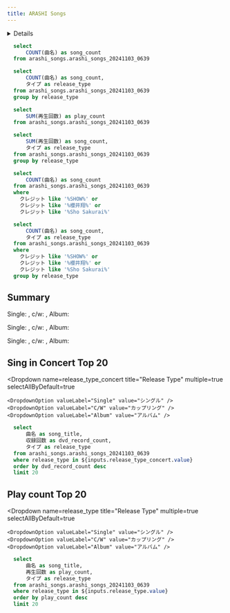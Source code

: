 ```yaml
---
title: ARASHI Songs
---
```


<Details title='What is this?'>

  This is a dashboard about ARASHI songs, such as song play counts and DVD/Blu-ray recordings.
</Details>

```sql songs_summary
  select
      COUNT(曲名) as song_count
  from arashi_songs.arashi_songs_20241103_0639
```

```sql songs_type_summary
  select
      COUNT(曲名) as song_count,
      タイプ as release_type
  from arashi_songs.arashi_songs_20241103_0639
  group by release_type
```

```sql play_count_summary
  select
      SUM(再生回数) as play_count
  from arashi_songs.arashi_songs_20241103_0639
```

```sql play_count_type_summary
  select
      SUM(再生回数) as song_count,
      タイプ as release_type
  from arashi_songs.arashi_songs_20241103_0639
  group by release_type
```

```sql rap_songs_summary
  select
      COUNT(曲名) as song_count
  from arashi_songs.arashi_songs_20241103_0639
  where
    クレジット like '%SHOW%' or 
    クレジット like '%櫻井翔%' or 
    クレジット like '%Sho Sakurai%'
```

```sql rap_songs_type_summary
  select
      COUNT(曲名) as song_count,
      タイプ as release_type
  from arashi_songs.arashi_songs_20241103_0639
  where
    クレジット like '%SHOW%' or 
    クレジット like '%櫻井翔%' or 
    クレジット like '%Sho Sakurai%'
  group by release_type
```

## Summary

<BigValue
  data={songs_summary}
  value=song_count
  title="Songs"
/>

Single: <Value data={songs_type_summary} column=song_count row=0 />, c/w: <Value data={songs_type_summary} column=song_count row=1 />, Album: <Value data={songs_type_summary} column=song_count row=2 />

<BigValue
  data={rap_songs_summary}
  value=song_count
  title="Sakurap Songs"
/>

Single: <Value data={rap_songs_type_summary} column=song_count row=0 />, c/w: <Value data={rap_songs_type_summary} column=song_count row=1 />, Album: <Value data={rap_songs_type_summary} column=song_count row=2 />

<BigValue
  data={play_count_summary}
  value=play_count
  title="Play Count"
  fmt=num0
/>

Single: <Value data={play_count_type_summary} column=song_count row=2 fmt=num0 />, c/w: <Value data={play_count_type_summary} column=song_count row=1 fmt=num0 />, Album: <Value data={play_count_type_summary} column=song_count row=0 fmt=num0 />

## Sing in Concert Top 20

<Dropdown 
  name=release_type_concert
  title="Release Type"
  multiple=true
  selectAllByDefault=true
>
    <DropdownOption valueLabel="Single" value="シングル" />
    <DropdownOption valueLabel="C/W" value="カップリング" />
    <DropdownOption valueLabel="Album" value="アルバム" />
</Dropdown>

```sql concert_songs_ranking
  select
      曲名 as song_title,
      収録回数 as dvd_record_count,
      タイプ as release_type
  from arashi_songs.arashi_songs_20241103_0639
  where release_type in ${inputs.release_type_concert.value}
  order by dvd_record_count desc
  limit 20
```

<BarChart
  data={concert_songs_ranking}
  x=song_title
  y=dvd_record_count
  series=release_type
  swapXY=true
  yFmt=num0
  legend=false
/>

## Play count Top 20

<Dropdown 
  name=release_type
  title="Release Type"
  multiple=true
  selectAllByDefault=true
>
    <DropdownOption valueLabel="Single" value="シングル" />
    <DropdownOption valueLabel="C/W" value="カップリング" />
    <DropdownOption valueLabel="Album" value="アルバム" />
</Dropdown>

```sql play_count_ranking
  select
      曲名 as song_title,
      再生回数 as play_count,
      タイプ as release_type
  from arashi_songs.arashi_songs_20241103_0639
  where release_type in ${inputs.release_type.value}
  order by play_count desc
  limit 20
```

<BarChart
  data={play_count_ranking}
  x=song_title
  y=play_count
  series=release_type
  swapXY=true
  yFmt=num0
  legend=false
/>